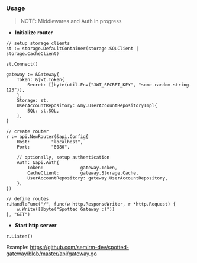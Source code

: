 ### Usage
> NOTE: Middlewares and Auth in progress

* **Initialize router**
```
// setup storage clients
st := storage.DefaultContainer(storage.SQLClient | storage.CacheClient)

st.Connect()

gateway := &Gateway{
    Token: &jwt.Token{
        Secret: []byte(util.Env("JWT_SECRET_KEY", "some-random-string-123")),
    },
    Storage: st,
    UserAccountRepository: &my.UserAccountRepositoryImpl{
        SQL: st.SQL,
    },
}

// create router
r := api.NewRouter(&api.Config{
    Host:        "localhost",
    Port:        "8080",
    
    // optionally, setup authentication
    Auth: &api.Auth{
        Token:              gateway.Token,
        CacheClient:        gateway.Storage.Cache,
        UserAccountRepository: gateway.UserAccountRepository,
    },
})

// define routes
r.HandleFunc("/", func(w http.ResponseWriter, r *http.Request) {
    w.Write([]byte("Spotted Gateway :)"))
}, "GET")
```

* **Start http server**
```
r.Listen()
```

Example: https://github.com/semirm-dev/spotted-gateway/blob/master/api/gateway.go
